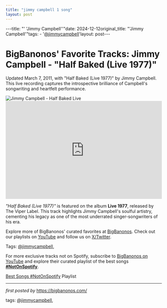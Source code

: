 ```yaml
---
title: "jimmy campbell 1 song"
layout: post
---
```

---title: "' 'Jimmy Campbell''"date: 2024-12-12original_title: "'Jimmy Campbell'"tags:  - '[@jimmycampbell](/tags/jimmycampbell/)'layout: post---<!-- Post Title --><h1 >BigBanonos' Favorite Tracks: Jimmy Campbell - "Half Baked (Live 1977)"</h1> <!-- Introductory Text --><p >Updated March 7, 2011, with "Half Baked (Live 1977)" by Jimmy Campbell. This live recording captures the introspective brilliance of Campbell's songwriting and heartfelt performance.</p> <!-- Featured Image --><div > <img src="https://45rpy.wordpress.com/wp-content/uploads/2019/02/halfbaked.jpg" alt="Jimmy Campbell - Half Baked Live" /></div> <!-- YouTube Video Embed --><div > <iframe width="100%" height="315" src="https://www.youtube.com/embed/sP0-wCqxep0" title="Jimmy Campbell - 'Half Baked (Live 1977)'" frameborder="0" allow="accelerometer; autoplay; encrypted-media; gyroscope; picture-in-picture; web-share" referrerpolicy="strict-origin-when-cross-origin" allowfullscreen></iframe></div> <!-- Song Information --><div > <p><em>"Half Baked (Live 1977)"</em> is featured on the album <strong>Live 1977</strong>, released by The Viper Label. This track highlights Jimmy Campbell's soulful artistry, cementing his legacy as one of the most underrated singer-songwriters of his era.</p></div> <!-- Footer Links --><div > <p>Explore more of BigBanonos' curated favorites at <a href="https://bigbanonos.com/" target="_blank">BigBanonos</a>. Check out our playlists on <a href="https://www.youtube.com/[@BigBanonos](/tags/BigBanonos/)" target="_blank">YouTube</a> and follow us on <a href="https://x.com/bigbanonos" target="_blank">X/Twitter</a>.</p></div> <!-- Tags --><p >Tags: [@jimmycampbell](/tags/jimmycampbell/),</p><!--Subscribe and Playlist Links--><div>    <p>For more exclusive tracks not on Spotify, subscribe to <a href="https://www.youtube.com/[@BigBanonos](/tags/BigBanonos/)" target="_blank">BigBanonos on YouTube</a> and explore their curated playlist of the best songs <strong>[#NotOnSpotify](/tags/NotOnSpotify/)</strong>.</p>    <p><a href="https://www.youtube.com/playlist?list=PLtuNtuTatqI0kFahUCbtbfenC_ET5O_tr" target="_blank">Best Songs [#NotOnSpotify](/tags/NotOnSpotify/) Playlist<br /></a></p></div><hr /><p><em>first posted by</em> <a href="https://bigbanonos.com/" rel="noopener" target="_new">https://bigbanonos.com/</a></p><p>tags: [@jimmycampbell](/tags/jimmycampbell/),</p>